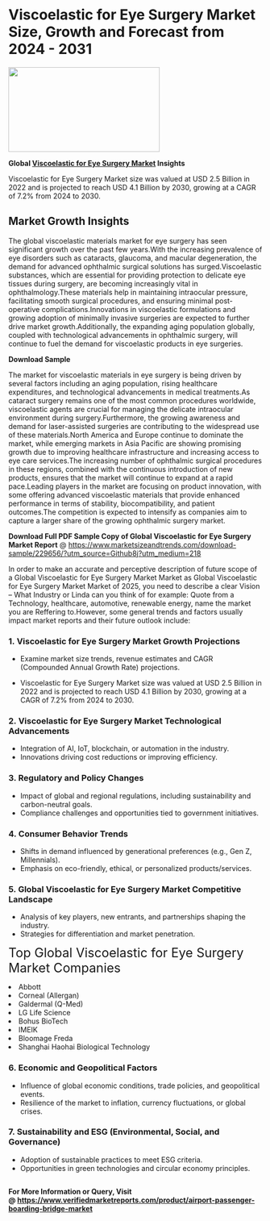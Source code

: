 <H1>Viscoelastic for Eye Surgery Market Size, Growth and Forecast from 2024 - 2031</H1><img class="aligncenter size-medium wp-image-584254" src="https://thirdeyenews.in/wp-content/uploads/2024/09/Global-Market-Research-300x168.jpeg" alt="" width="300" height="168" /><p><strong>Global&nbsp;<a href="https://www.marketsizeandtrends.com/download-sample/229656/?utm_source=Github8j?utm_medium=218">Viscoelastic for Eye Surgery Market</a> Insights</strong></p><p>Viscoelastic for Eye Surgery Market size was valued at USD 2.5 Billion in 2022 and is projected to reach USD 4.1 Billion by 2030, growing at a CAGR of 7.2% from 2024 to 2030.</p><p><h2>Market Growth Insights</h2> <p>The global viscoelastic materials market for eye surgery has seen significant growth over the past few years.With the increasing prevalence of eye disorders such as cataracts, glaucoma, and macular degeneration, the demand for advanced ophthalmic surgical solutions has surged.Viscoelastic substances, which are essential for providing protection to delicate eye tissues during surgery, are becoming increasingly vital in ophthalmology.These materials help in maintaining intraocular pressure, facilitating smooth surgical procedures, and ensuring minimal post-operative complications.Innovations in viscoelastic formulations and growing adoption of minimally invasive surgeries are expected to further drive market growth.Additionally, the expanding aging population globally, coupled with technological advancements in ophthalmic surgery, will continue to fuel the demand for viscoelastic products in eye surgeries.</p> <p><strong>Download Sample</strong></p> <p>The market for viscoelastic materials in eye surgery is being driven by several factors including an aging population, rising healthcare expenditures, and technological advancements in medical treatments.As cataract surgery remains one of the most common procedures worldwide, viscoelastic agents are crucial for managing the delicate intraocular environment during surgery.Furthermore, the growing awareness and demand for laser-assisted surgeries are contributing to the widespread use of these materials.North America and Europe continue to dominate the market, while emerging markets in Asia Pacific are showing promising growth due to improving healthcare infrastructure and increasing access to eye care services.The increasing number of ophthalmic surgical procedures in these regions, combined with the continuous introduction of new products, ensures that the market will continue to expand at a rapid pace.Leading players in the market are focusing on product innovation, with some offering advanced viscoelastic materials that provide enhanced performance in terms of stability, biocompatibility, and patient outcomes.The competition is expected to intensify as companies aim to capture a larger share of the growing ophthalmic surgery market.</p> <p><span class=""><strong>Download Full PDF Sample Copy of Global Viscoelastic for Eye Surgery Market Report</strong> @ <a href="https://www.marketsizeandtrends.com/download-sample/229656/?utm_source=Github8j?utm_medium=218" target="_blank">https://www.marketsizeandtrends.com/download-sample/229656/?utm_source=Github8j?utm_medium=218</a></span></p><p>In order to make an accurate and perceptive description of future scope of a Global&nbsp;Viscoelastic for Eye Surgery Market Market as Global&nbsp;Viscoelastic for Eye Surgery Market Market of 2025, you need to describe a clear Vision &ndash; What Industry or Linda can you think of for example: Quote from a Technology, healthcare, automotive, renewable energy, name the market you are Reffering to.However, some general trends and factors usually impact market reports and their future outlook include:</p><h3>1.&nbsp;<strong>Viscoelastic for Eye Surgery Market Growth Projections</strong></h3><ul><li>Examine market size trends, revenue estimates and CAGR (Compounded Annual Growth Rate) projections.</li><li><p>Viscoelastic for Eye Surgery Market size was valued at USD 2.5 Billion in 2022 and is projected to reach USD 4.1 Billion by 2030, growing at a CAGR of 7.2% from 2024 to 2030.</p></li></ul><h3>2.&nbsp;<strong>Viscoelastic for Eye Surgery Market Technological Advancements</strong></h3><ul><li>Integration of AI, IoT, blockchain, or automation in the industry.</li><li>Innovations driving cost reductions or improving efficiency.</li></ul><h3>3.&nbsp;<strong>Regulatory and Policy Changes</strong></h3><ul><li>Impact of global and regional regulations, including sustainability and carbon-neutral goals.</li><li>Compliance challenges and opportunities tied to government initiatives.</li></ul><h3>4.&nbsp;<strong>Consumer Behavior Trends</strong></h3><ul><li>Shifts in demand influenced by generational preferences (e.g., Gen Z, Millennials).</li><li>Emphasis on eco-friendly, ethical, or personalized products/services.</li></ul><h3>5.&nbsp;<strong>Global Viscoelastic for Eye Surgery Market Competitive Landscape</strong></h3><ul><li>Analysis of key players, new entrants, and partnerships shaping the industry.</li><li>Strategies for differentiation and market penetration.</li></ul><p data-pm-slice="1 1 []"><span style="color: inherit; font-family: inherit; font-size: 25px;">Top Global Viscoelastic for Eye Surgery Market Companies</span></p><div class="" data-test-id=""><p><li>Abbott</li><li> Corneal (Allergan)</li><li> Galdermal (Q-Med)</li><li> LG Life Science</li><li> Bohus BioTech</li><li> IMEIK</li><li> Bloomage Freda</li><li> Shanghai Haohai Biological Technology</li></p></div><h3>6.&nbsp;<strong>Economic and Geopolitical Factors</strong></h3><ul><li>Influence of global economic conditions, trade policies, and geopolitical events.</li><li>Resilience of the market to inflation, currency fluctuations, or global crises.</li></ul><h3>7.&nbsp;<strong>Sustainability and ESG (Environmental, Social, and Governance)</strong></h3><ul><li>Adoption of sustainable practices to meet ESG criteria.</li><li>Opportunities in green technologies and circular economy principles.</li></ul><h2><strong style="font-size: 14px;">For More Information or Query, Visit @&nbsp;</strong><a style="background-color: #ffffff; font-size: 14px;" href="https://www.marketsizeandtrends.com/report/viscoelastic-for-eye-surgery-market/" target="_blank">https://www.verifiedmarketreports.com/product/airport-passenger-boarding-bridge-market</a></h2>